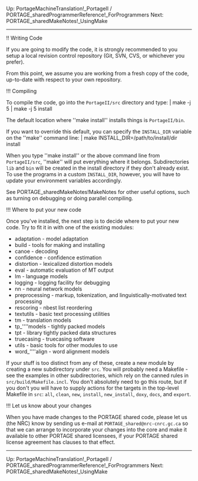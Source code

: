 Up: PortageMachineTranslation!_PortageII / PORTAGE_sharedProgrammerReference!_ForProgrammers
Next: PORTAGE_sharedMakeNotes!_UsingMake

-------------------------

!! Writing Code

If you are going to modify the code, it is strongly recommended to you setup a local revision control repository (Git, SVN, CVS, or whichever you prefer).

From this point, we assume you are working from a fresh copy of the code, up-to-date with respect to your own repository.

!!! Compiling

To compile the code, go into the `PortageII/src` directory and type:
|   make -j 5
|   make -j 5 install

The default location where ''make install'' installs things is `PortageII/bin`.

If you want to override this default, you can specify the `INSTALL_DIR` variable on the ''make'' command line:
|   make INSTALL_DIR=/path/to/install/dir install

When you type ''make install'' or the above command line from `PortageII/src`, ''make'' will put everything where it belongs.  Subdirectories `lib` and `bin` will be created in the install directory if they don't already exist.  To use the programs in a custom `INSTALL_DIR`, however, you will have to update your environment variables accordingly.

See PORTAGE_sharedMakeNotes!MakeNotes for other useful options, such as turning on debugging or doing parallel compiling.

!!! Where to put your new code

Once you've installed, the next step is to decide where to put your new code. Try to fit it in with one of the existing modules:

* adaptation - model adaptation
* build - tools for making and installing
* canoe - decoding
* confidence - confidence estimation
* distortion - lexicalized distortion models
* eval - automatic evaluation of MT output
* lm - language models
* logging - logging facility for debugging
* nn - neural network models
* preprocessing - markup, tokenization, and linguistically-motivated text processing
* rescoring - nbest list reordering
* textutils - basic text processing utilities
* tm - translation models
* tp_''''models - tightly packed models
* tpt - library tightly packed data structures
* truecasing - truecasing software
* utils - basic tools for other modules to use
* word_''''align - word alignment models

If your stuff is too distinct from any of these, create a new module by creating a new subdirectory under `src`. You will probably need a Makefile - see the examples in other subdirectories, which rely on the canned rules in `src/build/Makefile.incl`. You don't absolutely need to go this route, but if you don't you will have to supply actions for the targets in the top-level Makefile in `src`: `all`, `clean`, `new`, `install`, `new_install`, `doxy`, `docs`, and `export`.

!!! Let us know about your changes

When you have made changes to the PORTAGE shared code, please let us (the NRC)
know by sending us e-mail at `PORTAGE_shared@nrc-cnrc.gc.ca` so that we can arrange to
incorporate your changes into the core and make it available to other
PORTAGE shared licensees, if your PORTAGE shared license agreement has clauses to that effect.


-------------------------

Up: PortageMachineTranslation!_PortageII / PORTAGE_sharedProgrammerReference!_ForProgrammers
Next: PORTAGE_sharedMakeNotes!_UsingMake
